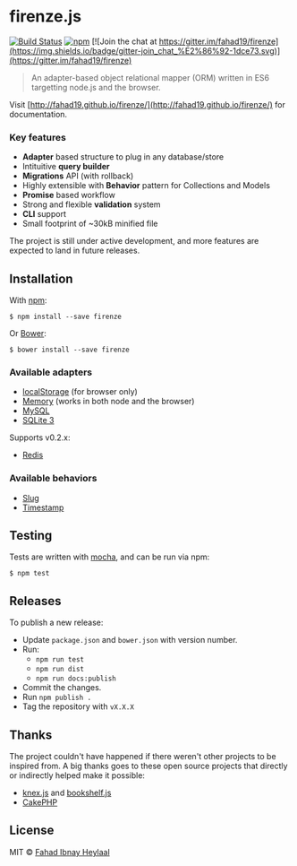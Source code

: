 # firenze.js

[![Build Status](https://img.shields.io/travis/fahad19/firenze/master.svg)](http://travis-ci.org/fahad19/firenze) [![npm](https://img.shields.io/npm/v/firenze.svg)](https://www.npmjs.com/package/firenze) [![Join the chat at https://gitter.im/fahad19/firenze](https://img.shields.io/badge/gitter-join_chat_%E2%86%92-1dce73.svg)](https://gitter.im/fahad19/firenze)

> An adapter-based object relational mapper (ORM) written in ES6 targetting node.js and the browser.

Visit [http://fahad19.github.io/firenze/](http://fahad19.github.io/firenze/) for documentation.

### Key features

* **Adapter** based structure to plug in any database/store
* Intituitive **query builder**
* **Migrations** API (with rollback)
* Highly extensible with **Behavior** pattern for Collections and Models
* **Promise** based workflow
* Strong and flexible **validation** system
* **CLI** support
* Small footprint of ~30kB minified file

The project is still under active development, and more features are expected to land in future releases.

## Installation

With [npm](https://npmjs.com):

```
$ npm install --save firenze
```

Or [Bower](http://bower.io):

```
$ bower install --save firenze
```

### Available adapters

* [localStorage](https://github.com/fahad19/firenze-adapter-localstorage) (for browser only)
* [Memory](https://github.com/fahad19/firenze-adapter-memory) (works in both node and the browser)
* [MySQL](https://github.com/fahad19/firenze-adapter-mysql)
* [SQLite 3](https://github.com/fahad19/firenze-adapter-sqlite3)

Supports v0.2.x:

* [Redis](https://github.com/fahad19/firenze-adapter-redis)

### Available behaviors

* [Slug](https://github.com/fahad19/firenze-behavior-slug)
* [Timestamp](https://github.com/fahad19/firenze-behavior-timestamp)

## Testing

Tests are written with [mocha](http://visionmedia.github.com/mocha/), and can be run via npm:

```
$ npm test
```

## Releases

To publish a new release:

* Update `package.json` and `bower.json` with version number.
* Run:
  * `npm run test`
  * `npm run dist`
  * `npm run docs:publish`
* Commit the changes.
* Run `npm publish .`
* Tag the repository with `vX.X.X`

## Thanks

The project couldn't have happened if there weren't other projects to be inspired from. A big thanks goes to these open source projects that directly or indirectly helped make it possible:

* [knex.js](https://github.com/tgriesser/knex) and [bookshelf.js](https://github.com/tgriesser/bookshelf)
* [CakePHP](http://cakephp.org/)

## License

MIT © [Fahad Ibnay Heylaal](http://fahad19.com)
